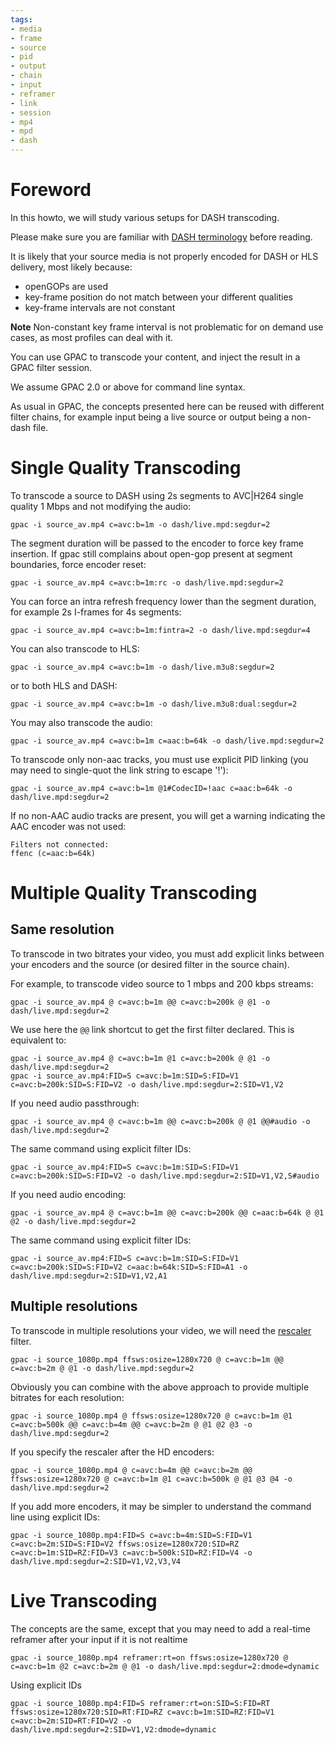 ```yaml
---
tags:
- media
- frame
- source
- pid
- output
- chain
- input
- reframer
- link
- session
- mp4
- mpd
- dash
---
```


# Foreword

In this howto, we will study various setups for DASH transcoding. 

Please make sure you are familiar with [DASH terminology](DASH-basics) before reading. 

It is likely that your source media is not properly encoded for DASH or HLS delivery, most likely because:

- openGOPs are used 
- key-frame position do not match between your different qualities
- key-frame intervals are not constant

__Note__
Non-constant key frame interval is not problematic for on demand use cases, as most profiles can deal with it. 

You can use GPAC to transcode your content, and inject the result in a GPAC filter session. 

We assume GPAC 2.0 or above for command line syntax.

As usual in GPAC, the concepts presented here can be reused with different filter chains, for example input being a live source or output being a non-dash file.

# Single Quality Transcoding

To transcode a source to DASH using 2s segments to AVC|H264 single quality 1 Mbps and not modifying the audio:

```
gpac -i source_av.mp4 c=avc:b=1m -o dash/live.mpd:segdur=2
```

The segment duration will be passed to the encoder to force key frame insertion. If gpac still complains about open-gop present at segment boundaries, force encoder reset:

```
gpac -i source_av.mp4 c=avc:b=1m:rc -o dash/live.mpd:segdur=2
```

You can force an intra refresh frequency lower than the segment duration, for example 2s I-frames for 4s segments:

```
gpac -i source_av.mp4 c=avc:b=1m:fintra=2 -o dash/live.mpd:segdur=4
```
 

You can also transcode to HLS:

```
gpac -i source_av.mp4 c=avc:b=1m -o dash/live.m3u8:segdur=2
```

or to both HLS and DASH:

```
gpac -i source_av.mp4 c=avc:b=1m -o dash/live.m3u8:dual:segdur=2
```


You may also transcode the audio:

```
gpac -i source_av.mp4 c=avc:b=1m c=aac:b=64k -o dash/live.mpd:segdur=2
```

To transcode only non-aac tracks, you must use explicit PID linking (you may need to single-quot the link string to escape '!'):

```
gpac -i source_av.mp4 c=avc:b=1m @1#CodecID=!aac c=aac:b=64k -o dash/live.mpd:segdur=2
```

If no non-AAC audio tracks are present, you will get a warning indicating the AAC encoder was not used:
```
Filters not connected:
ffenc (c=aac:b=64k)
```


# Multiple Quality Transcoding
## Same resolution

To transcode in two bitrates your video, you must add explicit links between your encoders and the source (or desired filter in the source chain).

For example, to transcode video source to 1 mbps and 200 kbps streams:

```
gpac -i source_av.mp4 @ c=avc:b=1m @@ c=avc:b=200k @ @1 -o dash/live.mpd:segdur=2
```

We use here the `@@` link shortcut to get the first filter declared. This is equivalent to:

```
gpac -i source_av.mp4 @ c=avc:b=1m @1 c=avc:b=200k @ @1 -o dash/live.mpd:segdur=2
gpac -i source_av.mp4:FID=S c=avc:b=1m:SID=S:FID=V1 c=avc:b=200k:SID=S:FID=V2 -o dash/live.mpd:segdur=2:SID=V1,V2
```


If you need audio passthrough:
```
gpac -i source_av.mp4 @ c=avc:b=1m @@ c=avc:b=200k @ @1 @@#audio -o dash/live.mpd:segdur=2
```

The same command using explicit filter IDs:
```
gpac -i source_av.mp4:FID=S c=avc:b=1m:SID=S:FID=V1 c=avc:b=200k:SID=S:FID=V2 -o dash/live.mpd:segdur=2:SID=V1,V2,S#audio
```


If you need audio encoding:
```
gpac -i source_av.mp4 @ c=avc:b=1m @@ c=avc:b=200k @@ c=aac:b=64k @ @1 @2 -o dash/live.mpd:segdur=2
```

The same command using explicit filter IDs:
```
gpac -i source_av.mp4:FID=S c=avc:b=1m:SID=S:FID=V1 c=avc:b=200k:SID=S:FID=V2 c=aac:b=64k:SID=S:FID=A1 -o dash/live.mpd:segdur=2:SID=V1,V2,A1
```


## Multiple resolutions

To transcode in multiple resolutions your video, we will need the [rescaler](ffsws) filter.


```
gpac -i source_1080p.mp4 ffsws:osize=1280x720 @ c=avc:b=1m @@ c=avc:b=2m @ @1 -o dash/live.mpd:segdur=2
```

Obviously you can combine with the above approach to provide multiple bitrates for each resolution:

```
gpac -i source_1080p.mp4 @ ffsws:osize=1280x720 @ c=avc:b=1m @1 c=avc:b=500k @@ c=avc:b=4m @@ c=avc:b=2m @ @1 @2 @3 -o dash/live.mpd:segdur=2
```

If you specify the rescaler after the HD encoders:
```
gpac -i source_1080p.mp4 @ c=avc:b=4m @@ c=avc:b=2m @@ ffsws:osize=1280x720 @ c=avc:b=1m @1 c=avc:b=500k @ @1 @3 @4 -o dash/live.mpd:segdur=2
```

If you add more encoders, it may be simpler to understand the command line using explicit IDs:
```
gpac -i source_1080p.mp4:FID=S c=avc:b=4m:SID=S:FID=V1 c=avc:b=2m:SID=S:FID=V2 ffsws:osize=1280x720:SID=RZ c=avc:b=1m:SID=RZ:FID=V3 c=avc:b=500k:SID=RZ:FID=V4 -o dash/live.mpd:segdur=2:SID=V1,V2,V3,V4
```

# Live Transcoding

The concepts are the same, except that you may need to add a real-time reframer after your input if it is not realtime


```
gpac -i source_1080p.mp4 reframer:rt=on ffsws:osize=1280x720 @ c=avc:b=1m @2 c=avc:b=2m @ @1 -o dash/live.mpd:segdur=2:dmode=dynamic
```

Using explicit IDs

```
gpac -i source_1080p.mp4:FID=S reframer:rt=on:SID=S:FID=RT ffsws:osize=1280x720:SID=RT:FID=RZ c=avc:b=1m:SID=RZ:FID=V1 c=avc:b=2m:SID=RT:FID=V2 -o dash/live.mpd:segdur=2:SID=V1,V2:dmode=dynamic
```

